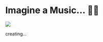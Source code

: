 # Imagine a Music... 🌙🌟
<img src="https://media.discordapp.net/attachments/979497984481972335/1182079622939156490/48_Sem_Titulo_20231206190210.png?ex=65836470&is=6570ef70&hm=4012795219214609661e20e10ed16105c5ba8fe9e76867e01a0ef4a2d50f959e&"></img>

creating...